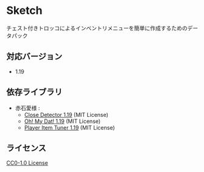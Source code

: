 # Sketch
チェスト付きトロッコによるインベントリメニューを簡単に作成するためのデータパック

## 対応バージョン
- 1.19

## 依存ライブラリ
- 赤石愛様 :
  - [Close Detector 1.19](https://github.com/Ai-Akaishi/CloseDetector) (MIT License)
  - [Oh! My Dat! 1.19](https://github.com/Ai-Akaishi/OhMyDat) (MIT License)
  - [Player Item Tuner 1.19](https://github.com/Ai-Akaishi/PlayerItemTuner) (MIT License)

## ライセンス
[CC0-1.0 License](LICENSE)
